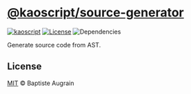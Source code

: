 [@kaoscript/source-generator](https://github.com/kaoscript/source-generator)
=================================================================

[![kaoscript](https://img.shields.io/badge/language-kaoscript-orange.svg)](https://github.com/kaoscript/kaoscript)
[![License](https://img.shields.io/badge/license-MIT-blue.svg)](./LICENSE)
![Dependencies](https://img.shields.io/david/kaoscript/source-generator.svg)

Generate source code from AST.

License
-------

[MIT](http://www.opensource.org/licenses/mit-license.php) &copy; Baptiste Augrain